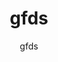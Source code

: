 ---
layout: post
title: "gfds"
link: fgsg
author: gfds
published_date: gsd
description: "dsfg"
language: fr
categories: "Liens"
tags: "test"
og-tags: "gsd"
permalink: /:categories/:year/:month/:day/:title/
---